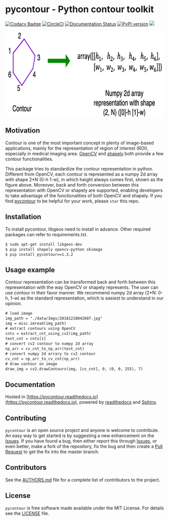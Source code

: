 **pycontour - Python contour toolkit**
============
[![Codacy Badge](https://api.codacy.com/project/badge/Grade/7a79d543daca49f49d2c8e90bc9b14ce)](https://app.codacy.com/app/PingjunChen/pycontour?utm_source=github.com&utm_medium=referral&utm_content=PingjunChen/pycontour&utm_campaign=Badge_Grade_Dashboard)
[![CircleCI](https://circleci.com/gh/PingjunChen/pycontour.svg?style=svg)](https://circleci.com/gh/PingjunChen/pycontour)
[![Documentation Status](https://readthedocs.org/projects/pycontour/badge/?version=latest)](https://pycontour.readthedocs.io/en/latest/?badge=latest)
[![PyPI version](https://badge.fury.io/py/pycontour.svg)](https://badge.fury.io/py/pycontour)
![](https://img.shields.io/github/stars/PingjunChen/pycontour.svg)

<!-- <img src="./docs/media/wsi-mucosa-tissue.png" width="800" height="320" alt="Banner"> -->
<img src="./docs/media/contour_representation.png" width="800" height="270" alt="contour representation">

Motivation
------------
Contour is one of the most important concept in plenty of image-based applications, mainly for the representation of region of interest (ROI), especially in medical imaging area. [OpenCV](http://opencv-python-tutroals.readthedocs.io/en/latest/py_tutorials/py_tutorials.html) and [shapely](http://shapely.readthedocs.io/en/stable/manual.html) both provide a few contour functionalities.

This package tries to standardize the contour representation in python. Different from OpenCV, each contour is represented as a numpy 2d array with shape 2*N (0-h 1-w), in which height always comes first, shown as the figure above. Moreover, back and forth conversion between this representation with OpenCV or shapely are supported, enabling developers to take advantage of the functionalities of both OpenCV and shapely. If you find [pycontour](https://github.com/PingjunChen/pycontour) to be helpful for your work, please `star` this repo.




Installation
------------
To install pycontour, libgeos need to install in advance. Other required packages can refer to requirements.txt.
```
$ sudo apt-get install libgeos-dev
$ pip install shapely opencv-python skimage
$ pip install pycontour==1.3.2
```

Usage example
------------
Contour representation can be transformed back and forth between this representation with the way OpenCV or shapely represents. The user can use contour in their favor manner. We recommend numpy 2d array (2*N: 0-h, 1-w) as the standard representation, which is easiest to understand in our opinion.

```alpha
# load image
img_path = "./data/Imgs/20181218042607.jpg"
img = misc.imread(img_path)
# extract contours using OpenCV
cnts = extract_cnt_using_cv2(img_path)
test_cnt = cnts[1]
# convert cv2 contour to numpy 2d array
np_arr = cv_cnt_to_np_arr(test_cnt)
# convert numpy 2d arrary to cv2 contour
cv_cnt = np_arr_to_cv_cnt(np_arr)
# draw contour on image
draw_img = cv2.drawContours(img, [cv_cnt], 0, (0, 0, 255), 7)
```

Documentation
------------
Hosted in [https://pycontour.readthedocs.io](https://pycontour.readthedocs.io), powered by [readthedocs](https://readthedocs.org) and
[Sphinx](http://www.sphinx-doc.org).

Contributing
------------
``pycontour`` is an open source project and anyone is welcome to contribute. An easy way to get started is by suggesting a new enhancement on the [Issues](https://github.com/PingjunChen/pycontour/issues). If you have found a bug, then either report this through [Issues](https://github.com/PingjunChen/pycontour/issues), or even better, make a fork of the repository, fix the bug and then create a [Pull Request](https://github.com/PingjunChen/pycontour/pulls) to get the fix into the master branch.

Contributors
------------
See the [AUTHORS.md](AUTHORS.md) file for a complete list of contributors to the project.

License
------------
``pycontour`` is free software made available under the MIT License. For details see the [LICENSE](LICENSE) file.
